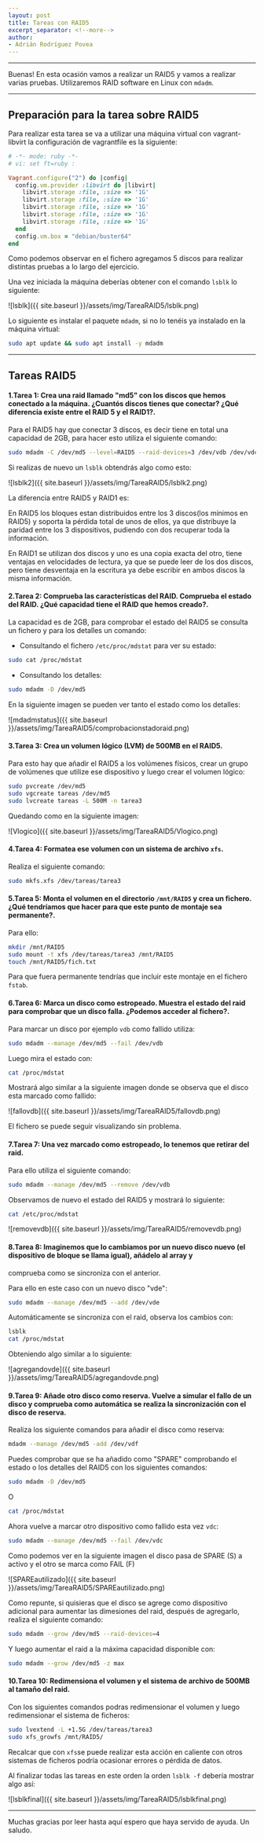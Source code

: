 ```yaml
---
layout: post
title: Tareas con RAID5
excerpt_separator: <!--more-->
author:
- Adrián Rodríguez Povea
---
```


***

Buenas! En esta ocasión vamos a realizar un RAID5 y vamos a realizar varias pruebas. Utilizaremos RAID software en Linux con `mdadm`.

***

<!--more-->

## Preparación para la tarea sobre RAID5

Para realizar esta tarea se va a utilizar una máquina virtual con vagrant-libvirt la configuración de vagrantfile es la siguiente:

```ruby
# -*- mode: ruby -*-
# vi: set ft=ruby :

Vagrant.configure("2") do |config|
  config.vm.provider :libvirt do |libvirt|
    libvirt.storage :file, :size => '1G'
    libvirt.storage :file, :size => '1G'
    libvirt.storage :file, :size => '1G'
    libvirt.storage :file, :size => '1G'
    libvirt.storage :file, :size => '1G'
  end
  config.vm.box = "debian/buster64"
end
```

Como podemos observar en el fichero agregamos 5 discos para realizar distintas pruebas a lo largo del ejercicio.

Una vez iniciada la máquina deberías obtener con el comando `lsblk` lo siguiente:

![lsblk]({{ site.baseurl }}/assets/img/TareaRAID5/lsblk.png)  

Lo siguiente es instalar el paquete `mdadm`, si no lo tenéis ya instalado en la máquina virtual:

```bash
sudo apt update && sudo apt install -y mdadm
```

***

## Tareas RAID5

#### 1.Tarea 1: Crea una raid llamado "md5" con los discos que hemos conectado a la máquina. ¿Cuantós discos tienes que conectar? ¿Qué diferencia existe entre el RAID 5 y el RAID1?.    

Para el RAID5 hay que conectar 3 discos, es decir tiene en total una capacidad de 2GB, para hacer esto utiliza el siguiente comando:

```bash
sudo mdadm -C /dev/md5 --level=RAID5 --raid-devices=3 /dev/vdb /dev/vdc /dev/vdd
```
Si realizas de nuevo un `lsblk` obtendrás algo como esto:

![lsblk2]({{ site.baseurl }}/assets/img/TareaRAID5/lsblk2.png)

La diferencia entre RAID5 y RAID1 es:

En RAID5 los bloques estan distribuidos entre los 3 discos(los mínimos en RAID5) y soporta la pérdida total de unos de ellos, ya que distribuye la paridad entre los 3 dispositivos, pudiendo con dos recuperar toda la información.

En RAID1 se utilizan dos discos y uno es una copia exacta del otro, tiene ventajas en velocidades de lectura, ya que se puede leer de los dos discos, pero tiene desventaja en la escritura ya debe escribir en ambos discos la misma información.

#### 2.Tarea 2: Comprueba las características del RAID. Comprueba el estado del RAID. ¿Qué capacidad tiene el RAID que hemos creado?.  

La capacidad es de 2GB, para comprobar el estado del RAID5 se consulta un fichero y para los detalles un comando: 

- Consultando el fichero `/etc/proc/mdstat` para ver su estado:

```bash
sudo cat /proc/mdstat
```

- Consultando los detalles:

```bash
sudo mdadm -D /dev/md5
```

En la siguiente imagen se pueden ver tanto el estado como los detalles:

![mdadmstatus]({{ site.baseurl }}/assets/img/TareaRAID5/comprobacionstadoraid.png)

#### 3.Tarea 3: Crea un volumen lógico (LVM) de 500MB en el RAID5.    

Para esto hay que añadir el RAID5 a los volúmenes físicos, crear un grupo de volúmenes que utilize ese dispositivo y luego crear el volumen lógico:

```bash
sudo pvcreate /dev/md5
sudo vgcreate tareas /dev/md5
sudo lvcreate tareas -L 500M -n tarea3
```

Quedando como en la siguiente imagen:

![Vlogico]({{ site.baseurl }}/assets/img/TareaRAID5/Vlogico.png)

#### 4.Tarea 4: Formatea ese volumen con un sistema de archivo `xfs`.    

Realiza el siguiente comando:

```bash
sudo mkfs.xfs /dev/tareas/tarea3
```

#### 5.Tarea 5: Monta el volumen en el directorio `/mnt/RAID5` y crea un fichero. ¿Qué tendríamos que hacer para que este punto de montaje sea permanente?.

Para ello:

```bash
mkdir /mnt/RAID5
sudo mount -t xfs /dev/tareas/tarea3 /mnt/RAID5
touch /mnt/RAID5/fich.txt
```

Para que fuera permanente tendrías que incluir este montaje en el fichero `fstab`.    

#### 6.Tarea 6: Marca un disco como estropeado. Muestra el estado del raid para comprobar que un disco falla. ¿Podemos acceder al fichero?.    

Para marcar un disco por ejemplo `vdb` como fallido utiliza:

```bash
sudo mdadm --manage /dev/md5 --fail /dev/vdb
```

Luego mira el estado con:

```bash
cat /proc/mdstat
```

Mostrará algo similar a la siguiente imagen donde se observa que el disco esta marcado como fallido:

![fallovdb]({{ site.baseurl }}/assets/img/TareaRAID5/fallovdb.png)

El fichero se puede seguir visualizando sin problema.

#### 7.Tarea 7: Una vez marcado como estropeado, lo tenemos que retirar del raid.   

Para ello utiliza el siguiente comando:

```bash
sudo mdadm --manage /dev/md5 --remove /dev/vdb
``` 

Observamos de nuevo el estado del RAID5 y mostrará lo siguiente:

```bash
cat /etc/proc/mdstat
```

![removevdb]({{ site.baseurl }}/assets/img/TareaRAID5/removevdb.png)


#### 8.Tarea 8: Imaginemos que lo cambiamos por un nuevo disco nuevo (el dispositivo de bloque se llama igual), añádelo al array y 
comprueba como se sincroniza con el anterior. 

Para ello en este caso con un nuevo disco "vde":

```bash
sudo mdadm --manage /dev/md5 --add /dev/vde
```

Automáticamente se sincroniza con el raid, observa los cambios con:

```bash
lsblk
cat /proc/mdstat
```

Obteniendo algo similar a lo siguiente:

![agregandovde]({{ site.baseurl }}/assets/img/TareaRAID5/agregandovde.png)

#### 9.Tarea 9: Añade otro disco como reserva. Vuelve a simular el fallo de un disco y comprueba como automática se realiza la sincronización con el disco de reserva.

Realiza los siguiente comandos para añadir el disco como reserva:

```bash
mdadm --manage /dev/md5 -add /dev/vdf
```

Puedes comprobar que se ha añadido como "SPARE" comprobando el estado o los detalles del RAID5 con los siguientes comandos:

```bash
sudo mdadm -D /dev/md5
```
O
```bash
cat /proc/mdstat
```

Ahora vuelve a marcar otro dispositivo como fallido esta vez `vdc`:

```bash
sudo mdadm --manage /dev/md5 --fail /dev/vdc
```

Como podemos ver en la siguiente imagen el disco pasa de SPARE (S) a activo y el otro se marca como FAIL (F)

![SPAREautilizado]({{ site.baseurl }}/assets/img/TareaRAID5/SPAREautilizado.png)

Como repunte, si quisieras que el disco se agrege como dispositivo adicional para aumentar las dimesiones del raid, después de agregarlo, realiza el siguiente comando:

```bash
sudo mdadm --grow /dev/md5 --raid-devices=4
```

Y luego aumentar el raid a la máxima capacidad disponible con:

```bash
sudo mdadm --grow /dev/md5 -z max
```

#### 10.Tarea 10: Redimensiona el volumen y el sistema de archivo de 500MB al tamaño del raid. 

Con los siguientes comandos podras redimensionar el volumen y luego redimensionar el sistema de ficheros:

```bash
sudo lvextend -L +1.5G /dev/tareas/tarea3 
sudo xfs_growfs /mnt/RAID5/
```

Recalcar que con `xfs`se puede realizar esta acción en caliente con otros sistemas de ficheros podría ocasionar errores o pérdida de datos.

Al finalizar todas las tareas en este orden la orden `lsblk -f` debería mostrar algo así:

![lsblkfinal]({{ site.baseurl }}/assets/img/TareaRAID5/lsblkfinal.png)

***
    
Muchas gracias por leer hasta aquí espero que haya servido de ayuda. Un saludo.    
